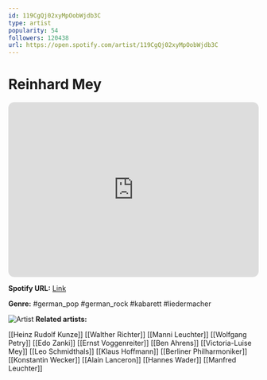 ```yaml
---
id: 119CgQj02xyMpOobWjdb3C
type: artist
popularity: 54
followers: 120438
url: https://open.spotify.com/artist/119CgQj02xyMpOobWjdb3C
---
```

# Reinhard Mey

<iframe style="border-radius:12px" src="https://open.spotify.com/embed/artist/119CgQj02xyMpOobWjdb3C" width="100%" height="352" frameBorder="0" allowfullscreen="" allow="autoplay; clipboard-write; encrypted-media; fullscreen; picture-in-picture" loading="lazy"></iframe>

**Spotify URL:** [Link](https://open.spotify.com/artist/119CgQj02xyMpOobWjdb3C)

**Genre:**  #german_pop #german_rock #kabarett #liedermacher

![Artist](https://i.scdn.co/image/a8db132fc7973e0af9458fbca74bda24d1c66d49)
**Related artists:**

[[Heinz Rudolf Kunze]]
[[Walther Richter]]
[[Manni Leuchter]]
[[Wolfgang Petry]]
[[Edo Zanki]]
[[Ernst Voggenreiter]]
[[Ben Ahrens]]
[[Victoria-Luise Mey]]
[[Leo Schmidthals]]
[[Klaus Hoffmann]]
[[Berliner Philharmoniker]]
[[Konstantin Wecker]]
[[Alain Lanceron]]
[[Hannes Wader]]
[[Manfred Leuchter]]
